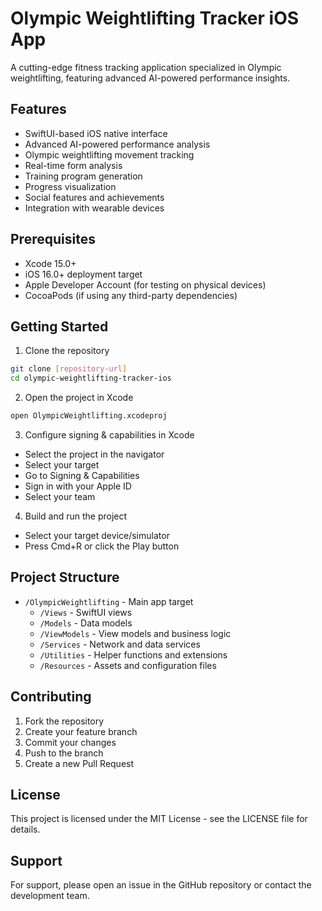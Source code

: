# Olympic Weightlifting Tracker iOS App

A cutting-edge fitness tracking application specialized in Olympic weightlifting, featuring advanced AI-powered performance insights.

## Features

- SwiftUI-based iOS native interface
- Advanced AI-powered performance analysis
- Olympic weightlifting movement tracking
- Real-time form analysis
- Training program generation
- Progress visualization
- Social features and achievements
- Integration with wearable devices

## Prerequisites

- Xcode 15.0+
- iOS 16.0+ deployment target
- Apple Developer Account (for testing on physical devices)
- CocoaPods (if using any third-party dependencies)

## Getting Started

1. Clone the repository
```bash
git clone [repository-url]
cd olympic-weightlifting-tracker-ios
```

2. Open the project in Xcode
```bash
open OlympicWeightlifting.xcodeproj
```

3. Configure signing & capabilities in Xcode
- Select the project in the navigator
- Select your target
- Go to Signing & Capabilities
- Sign in with your Apple ID
- Select your team

4. Build and run the project
- Select your target device/simulator
- Press Cmd+R or click the Play button

## Project Structure

- `/OlympicWeightlifting` - Main app target
  - `/Views` - SwiftUI views
  - `/Models` - Data models
  - `/ViewModels` - View models and business logic
  - `/Services` - Network and data services
  - `/Utilities` - Helper functions and extensions
  - `/Resources` - Assets and configuration files

## Contributing

1. Fork the repository
2. Create your feature branch
3. Commit your changes
4. Push to the branch
5. Create a new Pull Request

## License

This project is licensed under the MIT License - see the LICENSE file for details.

## Support

For support, please open an issue in the GitHub repository or contact the development team.
